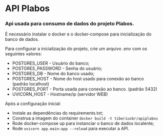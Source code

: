 # API Plabos

### Api usada para consumo de dados do projeto Plabos.

É necessário instalar o docker e o docker-compose para inicialização do banco de dados.

Para configurar a inicialização do projeto, crie um arquivo .env com os seguintes valores:

- POSTGRES_USER - Usuário do banco;
- POSTGRES_PASSWORD - Senha do usuário;
- POSTGRES_DB - Nome do banco usado;
- POSTGRES_HOST - Nome do host usado para conexão ao banco (padrão localhost)
- POSTGRES_PORT - Porta usada para conexão ao banco. (padrão 5432)
- UVICORN_HOST - Hostname/ip (servidor WEB)

Após a configuração inicial:

- Instale as dependências do requirements.txt;
- Construa a imagem do container `docker build -t tiberiusbr/apiplabos`
- Rode docker-compose up para instanciar o banco de dados localente;
- Rode `uvicorn app.main:app --reload` para executar a API.

